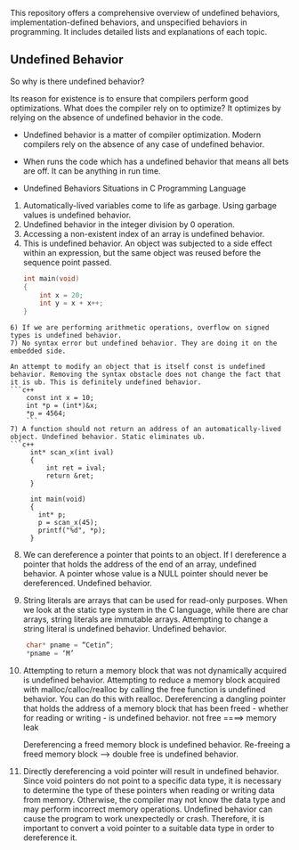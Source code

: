 This repository offers a comprehensive overview of undefined behaviors, implementation-defined behaviors, and unspecified behaviors in programming. It includes detailed lists and explanations of each topic.


## Undefined Behavior

So why is there undefined behavior?

Its reason for existence is to ensure that compilers perform good optimizations. What does the compiler rely on to optimize? It optimizes by relying on the absence of undefined behavior in the code.

* Undefined behavior is a matter of compiler optimization. Modern compilers rely on the absence of any case of undefined behavior. 
* When runs the code which has a undefined behavior that means all bets are off. It can be anything in run time.

* Undefined Behaviors Situations in C Programming Language

1) Automatically-lived variables come to life as garbage. Using garbage values ​​is undefined behavior.
2) Undefined behavior in the integer division by 0 operation.
3) Accessing a non-existent index of an array is undefined behavior.
4) This is undefined behavior. An object was subjected to a side effect within an expression, but the same object was reused before the sequence point passed.
   ```c++
   int main(void)
   {
       int x = 20;
       int y = x + x++;
   }
```
6) If we are performing arithmetic operations, overflow on signed types is undefined behavior.
7) No syntax error but undefined behavior. They are doing it on the embedded side.

An attempt to modify an object that is itself const is undefined behavior. Removing the syntax obstacle does not change the fact that it is ub. This is definitely undefined behavior.
```c++
    const int x = 10; 
    int *p = (int*)&x; 
    *p = 4564;
    ```
7) A function should not return an address of an automatically-lived object. Undefined behavior. Static eliminates ub.
```c++
     int* scan_x(int ival)
     {
         int ret = ival;
         return &ret;
     }

     int main(void)
     {
       int* p;
       p = scan_x(45);
       printf("%d", *p);
     }

```
8) We can dereference a pointer that points to an object.
  If I dereference a pointer that holds the address of the end of an array, undefined behavior.
  A pointer whose value is a NULL pointer should never be dereferenced. Undefined behavior.

9) String literals are arrays that can be used for read-only purposes.
   When we look at the static type system in the C language, while there are char arrays, string literals are immutable arrays.
   Attempting to change a string literal is undefined behavior. Undefined behavior.
```c++
    char* pname = “Cetin”; 
    *pname = ‘M’
```


10) Attempting to return a memory block that was not dynamically acquired is undefined behavior.
    Attempting to reduce a memory block acquired with malloc/calloc/realloc by calling the free function is undefined behavior. You can do this with realloc.
    Dereferencing a dangling pointer that holds the address of a memory block that has been freed - whether for reading or writing - is undefined behavior.
    not free ====> memory leak

    Dereferencing a freed memory block is undefined behavior.
    Re-freeing a freed memory block —> double free is undefined behavior.



11) Directly dereferencing a void pointer will result in undefined behavior.
    Since void pointers do not point to a specific data type, it is necessary to determine the type of these pointers when reading or writing data from memory.
    Otherwise, the compiler may not know the data type and may perform incorrect memory operations.
    Undefined behavior can cause the program to work unexpectedly or crash. Therefore, it is important to convert a void pointer to a suitable data type in order to dereference it.






   
